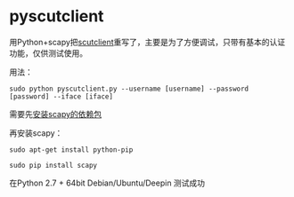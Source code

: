 # pyscutclient

用Python+scapy把[scutclient](https://github.com/7forz/scutclient)重写了，主要是为了方便调试，只带有基本的认证功能，仅供测试使用。

用法：

`sudo python pyscutclient.py --username [username] --password [password] --iface [iface]`

需要先[安装scapy的依赖包](http://www.secdev.org/projects/scapy/doc/installation.html#platform-specific-instructions)

再安装scapy：

`sudo apt-get install python-pip`

`sudo pip install scapy`

在Python 2.7 + 64bit Debian/Ubuntu/Deepin 测试成功
